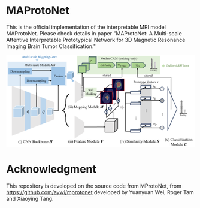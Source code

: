 # MAProtoNet
This is the official implementation of the interpretable MRI model MAProtoNet. Please check details in paper "MAProtoNet: A Multi-scale Attentive Interpretable Prototypical Network for 3D Magnetic Resonance Imaging Brain Tumor Classification."


![MAProtoNet](figures/framework.png)


# Acknowledgment
This repository is developed on the source code from MProtoNet, from https://github.com/aywi/mprotonet developed by Yuanyuan Wei, Roger Tam and Xiaoying Tang.
